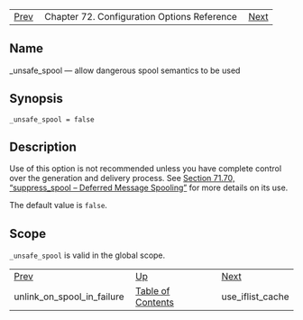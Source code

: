|     |     |     |
| --- | --- | --- |
| [Prev](conf.ref.unlink_on_spool_in_failure)  | Chapter 72. Configuration Options Reference |  [Next](conf.ref.use_iflist_cache) |

<a name="conf.ref.unsafe_spool"></a>
## Name

_unsafe_spool — allow dangerous spool semantics to be used

## Synopsis

`_unsafe_spool = false`

<a name="idp27277680"></a>
## Description

Use of this option is not recommended unless you have complete control over the generation and delivery process. See [Section 71.70, “suppress_spool – Deferred Message Spooling”](modules.suppress_spool "71.70. suppress_spool – Deferred Message Spooling") for more details on its use.

The default value is `false`.

<a name="idp27281104"></a>
## Scope

`_unsafe_spool` is valid in the global scope.

|     |     |     |
| --- | --- | --- |
| [Prev](conf.ref.unlink_on_spool_in_failure)  | [Up](config.options.ref) |  [Next](conf.ref.use_iflist_cache) |
| unlink_on_spool_in_failure  | [Table of Contents](index) |  use_iflist_cache |


